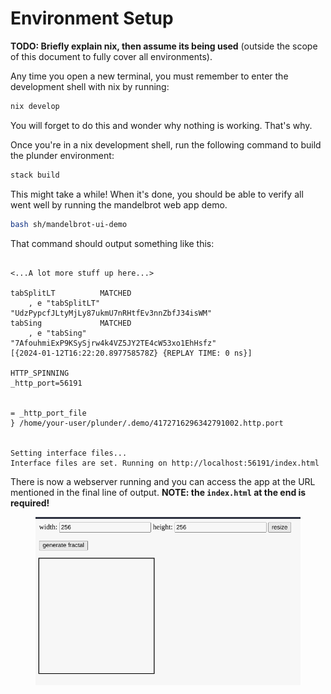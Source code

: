 # Environment Setup

**TODO: Briefly explain nix, then assume its being used** (outside the scope of this document to fully cover all environments).

Any time you open a new terminal, you must remember to enter the development shell with nix by running:

```bash
nix develop
```

You will forget to do this and wonder why nothing is working. That's why.

Once you're in a nix development shell, run the following command to build the plunder environment:

```bash
stack build
```

This might take a while! When it's done, you should be able to verify all went well by running the mandelbrot web app demo.

```bash
bash sh/mandelbrot-ui-demo
```

That command should output something like this:

```

<...A lot more stuff up here...>

tabSplitLT          MATCHED
    , e "tabSplitLT"          "UdzPypcfJLtyMjLy87ukmU7nRHtfEv3nnZbfJ34isWM"
tabSing             MATCHED
    , e "tabSing"             "7AfouhmiExP9KSySjrw4k4VZ5JY2TE4cW53xo1EhHsfz"
[{2024-01-12T16:22:20.897758578Z} {REPLAY TIME: 0 ns}]

HTTP_SPINNING
_http_port=56191


= _http_port_file
} /home/your-user/plunder/.demo/4172716296342791002.http.port


Setting interface files...
Interface files are set. Running on http://localhost:56191/index.html
```

There is now a webserver running and you can access the app at the URL mentioned in the final line of output. **NOTE: the `index.html` at the end is required!**

<figure><img src="../.gitbook/assets/image.png" alt=""><figcaption></figcaption></figure>
